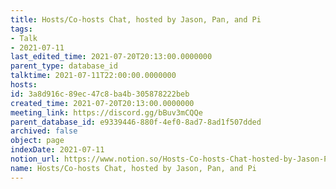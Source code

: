 ```yaml
---
title: Hosts/Co-hosts Chat, hosted by Jason, Pan, and Pi
tags:
- Talk
- 2021-07-11
last_edited_time: 2021-07-20T20:13:00.0000000
parent_type: database_id
talktime: 2021-07-11T22:00:00.0000000
hosts: 
id: 3a8d916c-89ec-47c8-ba4b-305878222beb
created_time: 2021-07-20T20:13:00.0000000
meeting_link: https://discord.gg/bBuv3mCQQe
parent_database_id: e9339446-880f-4ef0-8ad7-8ad1f507dded
archived: false
object: page
indexDate: 2021-07-11
notion_url: https://www.notion.so/Hosts-Co-hosts-Chat-hosted-by-Jason-Pan-and-Pi-3a8d916c89ec47c8ba4b305878222beb
name: Hosts/Co-hosts Chat, hosted by Jason, Pan, and Pi
---
```





